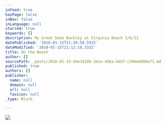 ```yaml
---
inFeed: true
hasPage: false
inNav: false
inLanguage: null
starred: true
keywords: []
description: My Great Dane Buckley at Virginia Beach 1/6/12
datePublished: '2016-01-15T21:26:50.593Z'
dateModified: '2016-01-15T21:12:10.333Z'
title: On the Beach
author: []
sourcePath: _posts/2016-01-15-d4e1918b-3dce-456a-bb5f-c360e8d89ef1.md
published: true
authors: []
publisher:
  name: null
  domain: null
  url: null
  favicon: null
_type: Blurb

---
```

![](https://the-grid-user-content.s3-us-west-2.amazonaws.com/1840b7cc-69fa-48d5-9523-576359a87293.jpg)